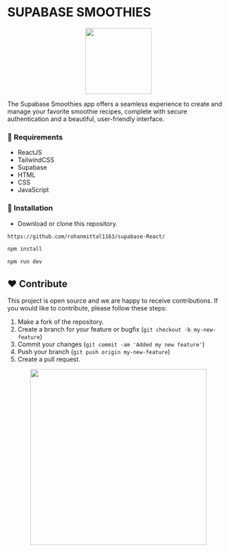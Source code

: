 # SUPABASE SMOOTHIES
<div align='center'>
  <img src="https://yt3.googleusercontent.com/NuBWxGpdF0YzNSr7x_Tc8EEFXbQoHc0Xf9rU_ehxFPRikw8YPN886HltWeMDihKU8v5SeKFI3B4=s900-c-k-c0x00ffffff-no-rj" width=150 height=150>
</div>

The Supabase Smoothies app offers a seamless experience to create and manage your favorite smoothie recipes, complete with secure authentication and a beautiful, user-friendly interface.


### 📌 Requirements 

- ReactJS
- TailwindCSS
- Supabase
- HTML
- CSS
- JavaScript

### 🔰 Installation 

- Download or clone this repository.
```bash
https://github.com/rohanmittal1163/supabase-React/
```

```bash
npm install
```
```bash
npm run dev
```

## ❤ Contribute
This project is open source and we are happy to receive contributions. If you would like to contribute, please follow these steps:

1. Make a fork of the repository.
2. Create a branch for your feature or bugfix (`git checkout -b my-new-feature`)
3. Commit your changes (`git commit -am 'Added my new feature'`)
4. Push your branch (`git push origin my-new-feature`)
5. Create a pull request.

<p align="center">
  <img src="https://user-images.githubusercontent.com/104341274/210186277-0d434bb0-80c0-43a9-b6b0-2e42e18c31a9.png" width="400" />
</p>
